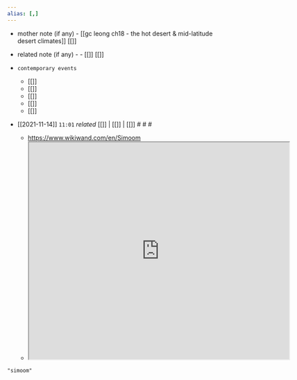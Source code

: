 ```yaml
---
alias: [,]
---
```

- mother note (if any)
		- [[gc leong ch18 - the hot desert & mid-latitude desert climates]] [[]]
- related note (if any) -
		- [[]] [[]]
- `contemporary events`
	- [[]]
	- [[]]
	- [[]]
	- [[]]
	- [[]]

- [[2021-11-14]]  `11:01` _related_ [[]] | [[]] | [[]] # # #
	- https://www.wikiwand.com/en/Simoom
	- <iframe src="https://www.wikiwand.com/en/Simoom" width="600" height="500" ></iframe>

```query
"simoom"
```
